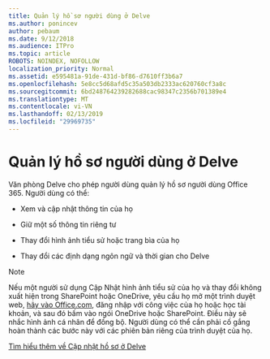 ```yaml
---
title: Quản lý hồ sơ người dùng ở Delve
ms.author: ponincev
author: pebaum
ms.date: 9/12/2018
ms.audience: ITPro
ms.topic: article
ROBOTS: NOINDEX, NOFOLLOW
localization_priority: Normal
ms.assetid: e595481a-91de-431d-bf86-d7610ff3b6a7
ms.openlocfilehash: 5e8cc5d68afd5c35a503db2333ac620760cf3a8c
ms.sourcegitcommit: 6bd248764239282688cac98347c2356b701389e4
ms.translationtype: MT
ms.contentlocale: vi-VN
ms.lasthandoff: 02/13/2019
ms.locfileid: "29969735"
---
```

# <a name="manage-user-profiles-in-delve"></a>Quản lý hồ sơ người dùng ở Delve

Văn phòng Delve cho phép người dùng quản lý hồ sơ người dùng Office 365. Người dùng có thể:
  
- Xem và cập nhật thông tin của họ
    
- Giữ một số thông tin riêng tư
    
- Thay đổi hình ảnh tiểu sử hoặc trang bìa của họ
    
- Thay đổi các định dạng ngôn ngữ và thời gian cho Delve
    
> [!NOTE]
> Nếu một người sử dụng Cập Nhật hình ảnh tiểu sử của họ và thay đổi không xuất hiện trong SharePoint hoặc OneDrive, yêu cầu họ mở một trình duyệt web, [hãy vào Office.com](https://www.office.com), đăng nhập với công việc của họ hoặc học tài khoản, và sau đó bấm vào ngói OneDrive hoặc SharePoint. Điều này sẽ nhắc hình ảnh cá nhân để đồng bộ. Người dùng có thể cần phải cố gắng hoàn thành các bước này với các phiên bản riêng của trình duyệt của họ. 
  
[Tìm hiểu thêm về Cập nhật hồ sơ ở Delve](https://go.microsoft.com/fwlink/?linkid=735070)
  

